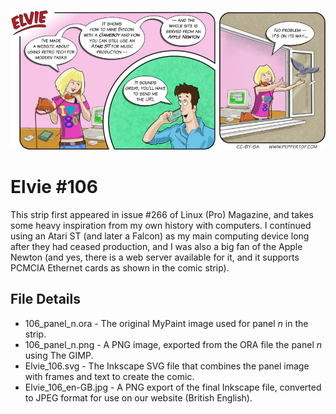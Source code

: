 ![Elvie comic strip #106](Elvie_106_en-GB.jpg)

Elvie #106
==========
This strip first appeared in issue #266 of Linux (Pro) Magazine, and takes some heavy inspiration from my own history with computers.
I continued using an Atari ST (and later a Falcon) as my main computing device long after they had ceased production, and I was
also a big fan of the Apple Newton (and yes, there is a web server available for it, and it supports PCMCIA Ethernet cards as shown
in the comic strip).

File Details
------------
* 106_panel_n.ora         - The original MyPaint image used for panel _n_ in the strip.
* 106_panel_n.png         - A PNG image, exported from the ORA file the panel _n_ using The GIMP.
* Elvie_106.svg           - The Inkscape SVG file that combines the panel image with frames and text to create the comic.
* Elvie_106_en-GB.jpg     - A PNG export of the final Inkscape file, converted to JPEG format for use on our website (British English).

